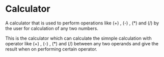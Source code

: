 # Calculator             
A calculator that is used to perform operations like (+) , (-) , (*) and (/) by the user for calculation of any two numbers.
                
This is the calculator which can calculate the simnple calculation with operator like (+) , (-) , (*) and (/) between any
two operands and give the result when on performing certain operator.
